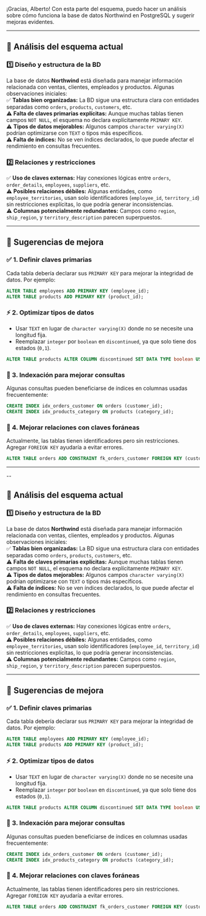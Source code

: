 ¡Gracias, Alberto! Con esta parte del esquema, puedo hacer un análisis sobre cómo funciona la base de datos Northwind en PostgreSQL y sugerir mejoras evidentes.  

---

## **🔎 Análisis del esquema actual**  
### **1️⃣ Diseño y estructura de la BD**
La base de datos **Northwind** está diseñada para manejar información relacionada con ventas, clientes, empleados y productos. Algunas observaciones iniciales:  
✅ **Tablas bien organizadas:** La BD sigue una estructura clara con entidades separadas como `orders`, `products`, `customers`, etc.  
⚠️ **Falta de claves primarias explícitas:** Aunque muchas tablas tienen campos `NOT NULL`, el esquema no declara explícitamente `PRIMARY KEY`.  
⚠️ **Tipos de datos mejorables:** Algunos campos `character varying(X)` podrían optimizarse con `TEXT` o tipos más específicos.  
⚠️ **Falta de índices:** No se ven índices declarados, lo que puede afectar el rendimiento en consultas frecuentes.  

### **2️⃣ Relaciones y restricciones**
✅ **Uso de claves externas:** Hay conexiones lógicas entre `orders`, `order_details`, `employees`, `suppliers`, etc.  
⚠️ **Posibles relaciones débiles:** Algunas entidades, como `employee_territories`, usan solo identificadores (`employee_id`, `territory_id`) sin restricciones explícitas, lo que podría generar inconsistencias.  
⚠️ **Columnas potencialmente redundantes:** Campos como `region`, `ship_region`, y `territory_description` parecen superpuestos.  

---

## **🔧 Sugerencias de mejora**
### **✅ 1. Definir claves primarias**
Cada tabla debería declarar sus `PRIMARY KEY` para mejorar la integridad de datos. Por ejemplo:  
```sql
ALTER TABLE employees ADD PRIMARY KEY (employee_id);
ALTER TABLE products ADD PRIMARY KEY (product_id);
```

### **⚡ 2. Optimizar tipos de datos**
- Usar `TEXT` en lugar de `character varying(X)` donde no se necesite una longitud fija.  
- Reemplazar `integer` por `boolean` en `discontinued`, ya que solo tiene dos estados (`0,1`).  
```sql
ALTER TABLE products ALTER COLUMN discontinued SET DATA TYPE boolean USING discontinued::boolean;
```

### **📌 3. Indexación para mejorar consultas**
Algunas consultas pueden beneficiarse de índices en columnas usadas frecuentemente:  
```sql
CREATE INDEX idx_orders_customer ON orders (customer_id);
CREATE INDEX idx_products_category ON products (category_id);
```

### **🔗 4. Mejorar relaciones con claves foráneas**
Actualmente, las tablas tienen identificadores pero sin restricciones. Agregar `FOREIGN KEY` ayudaría a evitar errores.  
```sql
ALTER TABLE orders ADD CONSTRAINT fk_orders_customer FOREIGN KEY (customer_id) REFERENCES customers(customer_id);
```

---

--

## **🔎 Análisis del esquema actual**  
### **1️⃣ Diseño y estructura de la BD**
La base de datos **Northwind** está diseñada para manejar información relacionada con ventas, clientes, empleados y productos. Algunas observaciones iniciales:  
✅ **Tablas bien organizadas:** La BD sigue una estructura clara con entidades separadas como `orders`, `products`, `customers`, etc.  
⚠️ **Falta de claves primarias explícitas:** Aunque muchas tablas tienen campos `NOT NULL`, el esquema no declara explícitamente `PRIMARY KEY`.  
⚠️ **Tipos de datos mejorables:** Algunos campos `character varying(X)` podrían optimizarse con `TEXT` o tipos más específicos.  
⚠️ **Falta de índices:** No se ven índices declarados, lo que puede afectar el rendimiento en consultas frecuentes.  

### **2️⃣ Relaciones y restricciones**
✅ **Uso de claves externas:** Hay conexiones lógicas entre `orders`, `order_details`, `employees`, `suppliers`, etc.  
⚠️ **Posibles relaciones débiles:** Algunas entidades, como `employee_territories`, usan solo identificadores (`employee_id`, `territory_id`) sin restricciones explícitas, lo que podría generar inconsistencias.  
⚠️ **Columnas potencialmente redundantes:** Campos como `region`, `ship_region`, y `territory_description` parecen superpuestos.  

---

## **🔧 Sugerencias de mejora**
### **✅ 1. Definir claves primarias**
Cada tabla debería declarar sus `PRIMARY KEY` para mejorar la integridad de datos. Por ejemplo:  
```sql
ALTER TABLE employees ADD PRIMARY KEY (employee_id);
ALTER TABLE products ADD PRIMARY KEY (product_id);
```

### **⚡ 2. Optimizar tipos de datos**
- Usar `TEXT` en lugar de `character varying(X)` donde no se necesite una longitud fija.  
- Reemplazar `integer` por `boolean` en `discontinued`, ya que solo tiene dos estados (`0,1`).  
```sql
ALTER TABLE products ALTER COLUMN discontinued SET DATA TYPE boolean USING discontinued::boolean;
```

### **📌 3. Indexación para mejorar consultas**
Algunas consultas pueden beneficiarse de índices en columnas usadas frecuentemente:  
```sql
CREATE INDEX idx_orders_customer ON orders (customer_id);
CREATE INDEX idx_products_category ON products (category_id);
```

### **🔗 4. Mejorar relaciones con claves foráneas**
Actualmente, las tablas tienen identificadores pero sin restricciones. Agregar `FOREIGN KEY` ayudaría a evitar errores.  
```sql
ALTER TABLE orders ADD CONSTRAINT fk_orders_customer FOREIGN KEY (customer_id) REFERENCES customers(customer_id);
```

